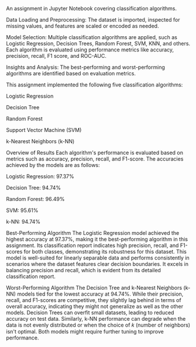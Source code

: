 An assignment in Jupyter Notebook covering classification algorithms.

Data Loading and Preprocessing: The dataset is imported, inspected for missing values, and features are scaled or encoded as needed.

Model Selection: Multiple classification algorithms are applied, such as Logistic Regression, Decision Trees, Random Forest, SVM, KNN, and others.
Each algorithm is evaluated using performance metrics like accuracy, precision, recall, F1 score, and ROC-AUC.

Insights and Analysis: The best-performing and worst-performing algorithms are identified based on evaluation metrics.

This assignment implemented the following five classification algorithms:

Logistic Regression

Decision Tree

Random Forest

Support Vector Machine (SVM)

k-Nearest Neighbors (k-NN)

Overview of Results
Each algorithm's performance is evaluated based on metrics such as accuracy, precision, recall, and F1-score. The accuracies achieved by the models are as follows:

Logistic Regression: 97.37%

Decision Tree: 94.74%

Random Forest: 96.49%

SVM: 95.61%

k-NN: 94.74%

Best-Performing Algorithm The Logistic Regression model achieved the highest accuracy at 97.37%, making it the best-performing algorithm in this assignment.
Its classification report indicates high precision, recall, and F1-scores for both classes, demonstrating its robustness for this dataset.
This model is well-suited for linearly separable data and performs consistently in scenarios where the dataset features clear decision boundaries.
It excels in balancing precision and recall, which is evident from its detailed classification report.

Worst-Performing Algorithm The Decision Tree and k-Nearest Neighbors (k-NN) models tied for the lowest accuracy at 94.74%.
While their precision, recall, and F1-scores are competitive, they slightly lag behind in terms of overall accuracy, indicating they might not generalize as well as the other models.
Decision Trees can overfit small datasets, leading to reduced accuracy on test data.
Similarly, k-NN performance can degrade when the data is not evenly distributed or when the choice of 𝑘 (number of neighbors) isn't optimal. Both models might require further tuning to improve performance.
